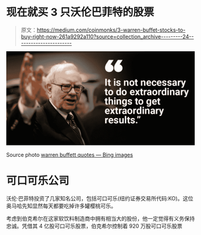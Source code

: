 # 现在就买 3 只沃伦巴菲特的股票

> 原文：<https://medium.com/coinmonks/3-warren-buffet-stocks-to-buy-right-now-261a9292a110?source=collection_archive---------24----------------------->

![](img/1494ec02ec1a3f01ac209ed500591363.png)

Source photo [warren buffett quotes — Bing images](https://www.bing.com/images/search?view=detailV2&ccid=Ei5alvPZ&id=81A6A18F5470EF2E02322F676334C931F316C480&thid=OIP.Ei5alvPZpxzv-poOFLt18QHaDt&mediaurl=https%3a%2f%2fwww.whizsky.com%2fwp-content%2fuploads%2f2018%2f01%2fWarren-Buffett.png&cdnurl=https%3a%2f%2fth.bing.com%2fth%2fid%2fR.122e5a96f3d9a71ceffa9a0e14bb75f1%3frik%3dgMQW8zHJNGNnLw%26pid%3dImgRaw%26r%3d0&exph=595&expw=1190&q=warren+buffett+quotes&simid=608003224577509902&FORM=IRPRST&ck=6CFBE4C1CA6C397E525225793211C0DA&selectedIndex=6&ajaxhist=0&ajaxserp=0)

# 可口可乐公司

沃伦·巴菲特投资了几家知名公司，包括可口可乐(纽约证券交易所代码:KO)。这位奥马哈先知显然每天都要吃掉许多罐樱桃可乐。

考虑到伯克希尔在这家软饮料制造商中拥有相当大的股份，他一定觉得有义务保持忠诚。凭借其 4 亿股可口可乐股票，伯克希尔控制着 920 万股可口可乐股票
